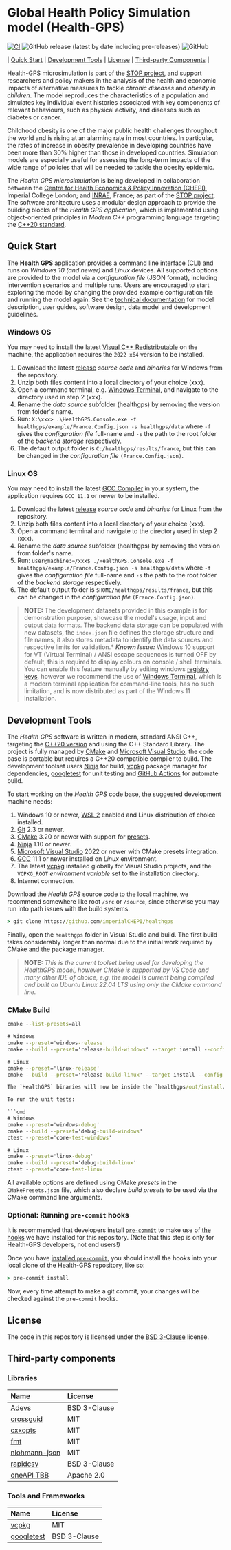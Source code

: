 # Global Health Policy Simulation model (Health-GPS)

[![CI](https://github.com/imperialCHEPI/healthgps/actions/workflows/ci.yml/badge.svg)](https://github.com/imperialCHEPI/healthgps/actions/workflows/ci.yml)
![GitHub release (latest by date including pre-releases)](https://img.shields.io/github/v/release/imperialCHEPI/healthgps?include_prereleases)
![GitHub](https://img.shields.io/github/license/imperialCHEPI/healthgps)

| [Quick Start](#quick-start) | [Development Tools](#development-tools) | [License](#license) | [Third-party Components](#third-party-components) |

Health-GPS microsimulation is part of the [STOP project](https://www.stopchildobesity.eu/), and support researchers and policy makers in the analysis of the health and economic impacts of alternative measures to tackle *chronic diseases* and *obesity in children*. The model reproduces the characteristics of a population and simulates key individual event histories associated with key components of relevant behaviours, such as physical activity, and diseases such as diabetes or cancer.

Childhood obesity is one of the major public health challenges throughout the world and is rising at an alarming rate in most countries. In particular, the rates of increase in obesity prevalence in developing countries have been more than 30% higher than those in developed countries. Simulation models are especially useful for assessing the long-term impacts of the wide range of policies that will be needed to tackle the obesity epidemic.

The *Health GPS microsimulation* is being developed in collaboration between the [Centre for Health Economics & Policy Innovation (CHEPI)](https://www.imperial.ac.uk/business-school/faculty-research/research-centres/centre-health-economics-policy-innovation/), Imperial College London; and [INRAE](https://www.inrae.fr), France; as part of the [STOP project](https://www.stopchildobesity.eu/). The software architecture uses a modular design approach to provide the building blocks of the *Health GPS application*, which is implemented using object-oriented principles in *Modern C++* programming language targeting the [C++20 standard](https://en.cppreference.com/w/cpp/20).

## Quick Start

The **Health GPS** application provides a command line interface (CLI) and runs on *Windows 10 (and newer)* and *Linux* devices. All supported options are provided to the model via a *configuration file* (JSON format), including intervention scenarios and multiple runs. Users are encouraged to start exploring the model by changing the provided example configuration file and running the model again. See the [technical documentation](https://imperialchepi.github.io/healthgps/) for model description, user guides, software design, data model and development guidelines.

### Windows OS

You may need to install the latest [Visual C++ Redistributable](https://docs.microsoft.com/en-us/cpp/windows/latest-supported-vc-redist?view=msvc-160) on the machine, the application requires the `2022 x64` version to be installed.

1. Download the latest [release](https://github.com/imperialCHEPI/healthgps/releases) *source code* and *binaries* for Windows from the repository.
2. Unzip both files content into a local directory of your choice (xxx).
3. Open a command terminal, e.g. [Windows Terminal](https://www.microsoft.com/en-gb/p/windows-terminal/9n0dx20hk701?rtc=1&activetab=pivot:overviewtab), and navigate to the directory used in step 2 (xxx).
4. Rename the *data source* subfolder (healthgps) by removing the version from folder's name.
5. Run: `X:\xxx> .\HealthGPS.Console.exe -f healthgps/example/France.Config.json -s healthgps/data` where `-f` gives the *configuration file* full-name and
`-s` the path to the root folder of the *backend storage* respectively.
6. The default output folder is `C:/healthgps/results/france`, but this can be changed in the *configuration file* `(France.Config.json)`.

### Linux OS

You may need to install the latest [GCC Compiler](https://gcc.gnu.org) in your system, the
application requires `GCC 11.1` or newer to be installed.

1. Download the latest [release](https://github.com/imperialCHEPI/healthgps/releases) *source code* and *binaries* for Linux from the repository.
2. Unzip both files content into a local directory of your choice (xxx).
3. Open a command terminal and navigate to the directory used in step 2 (xxx).
4. Rename the *data source* subfolder (healthgps) by removing the version from folder's name.
5. Run: `user@machine:~/xxx$ ./HealthGPS.Console.exe -f healthgps/example/France.Config.json -s healthgps/data` where `-f` gives the *configuration file* full-name and
`-s` the path to the root folder of the *backend storage* respectively.
6. The default output folder is `$HOME/healthgps/results/france`, but this can be changed in the *configuration file* `(France.Config.json)`.

>**NOTE:** The development datasets provided in this example is for demonstration purpose, showcase the model's usage, input and output data formats. The backend data storage can be populated with new datasets, the `index.json` file defines the storage structure and file names, it also stores metadata to identify the data sources and respective limits for validation.*
>***Known Issue:*** Windows 10 support for VT (Virtual Terminal) / ANSI escape sequences is turned OFF by default, this is required to display colours on console / shell terminals. You can enable this feature manually by editing windows [registry keys](https://superuser.com/questions/413073/windows-console-with-ansi-colors-handling/1300251#1300251), however we recommend the use of [Windows Terminal](https://www.microsoft.com/en-gb/p/windows-terminal/9n0dx20hk701?rtc=1&activetab=pivot:overviewtab), which is a modern terminal application for command-line tools, has no such limitation, and is now distributed as part of the Windows 11 installation.

## Development Tools

The *Health GPS* software is written in modern, standard ANSI C++, targeting the [C++20 version](https://en.cppreference.com/w/cpp/20) and using the C++ Standard Library. The project is fully managed by [CMake](https://cmake.org/) and [Microsoft Visual Studio](https://visualstudio.microsoft.com), the code base is portable but requires a C++20 compatible compiler to build. The development toolset users [Ninja](https://ninja-build.org/) for build, [vcpkg](https://github.com/microsoft/vcpkg) package manager for dependencies, [googletest](https://github.com/google/googletest) for unit testing and [GitHub Actions](https://docs.github.com/en/actions) for automate build.

To start working on the *Health GPS* code base, the suggested development machine needs:

1. Windows 10 or newer, [WSL 2](https://docs.microsoft.com/en-us/windows/wsl/) enabled and Linux distribution of choice installed.
2. [Git](https://git-scm.com/downloads) 2.3 or newer.
3. [CMake](https://cmake.org/) 3.20 or newer with support for [presets](https://cmake.org/cmake/help/latest/manual/cmake-presets.7.html).
4. [Ninja](https://ninja-build.org/) 1.10 or newer.
5. [Microsoft Visual Studio](https://visualstudio.microsoft.com) 2022 or newer with CMake presets integration.
6. [GCC](https://gcc.gnu.org/) 11.1 or newer installed on *Linux* environment.
7. The latest [vcpkg](https://github.com/microsoft/vcpkg) installed globally for Visual Studio projects, and the `VCPKG_ROOT` *environment variable* set to the installation directory.
8. Internet connection.

Download the *Health GPS* source code to the local machine, we recommend somewhere like
root `/src` or `/source`, since otherwise you may run into path issues with the build
systems.

```cmd
> git clone https://github.com/imperialCHEPI/healthgps
```

Finally, open the `healthgps` folder in Visual Studio and build. The first build takes considerably longer than normal due to the initial work required by CMake and the package manager.

>**NOTE:** *This is the current toolset being used for developing the HealthGPS model, however CMake is supported by VS Code and many other IDE of choice, e.g. the model is current being compiled and built on Ubuntu Linux 22.04 LTS using only the CMake command line.*

### CMake Build

```cmd
cmake --list-presets=all

# Windows
cmake --preset='windows-release'
cmake --build --preset='release-build-windows' --target install --config Release

# Linux
cmake --preset='linux-release'
cmake --build --preset='release-build-linux' --target install --config Release

The `HealthGPS` binaries will now be inside the `healthgps/out/install/[preset]/bin` directory.

To run the unit tests:

```cmd
# Windows
cmake --preset='windows-debug'
cmake --build --preset='debug-build-windows'
ctest --preset='core-test-windows'

# Linux
cmake --preset='linux-debug'
cmake --build --preset='debug-build-linux'
ctest --preset='core-test-linux'
```

All available options are defined using CMake *presets* in the `CMakePresets.json` file,
which also declare *build presets* to be used via the CMake command line arguments.

### Optional: Running `pre-commit` hooks

It is recommended that developers install [`pre-commit`](https://pre-commit.com/) to
make use of [the hooks](./.pre-commit-config.yaml) we have installed for this
repository. (Note that this step is only for Health-GPS developers, not end users!)

Once you have [installed `pre-commit`](https://pre-commit.com/#installation), you should
install the hooks into your local clone of the Health-GPS repository, like so:

```cmd
> pre-commit install
```

Now, every time attempt to make a git commit, your changes will be checked against the
`pre-commit` hooks.

## License

The code in this repository is licensed under the [BSD 3-Clause](LICENSE.txt) license.

## Third-party components

### Libraries

| Name                                                  | License      |
|:------------------------------------------------------|:-------------|
| [Adevs](https://sourceforge.net/projects/adevs)       | BSD 3-Clause |
| [crossguid](https://github.com/graeme-hill/crossguid) | MIT          |
| [cxxopts](https://github.com/jarro2783/cxxopts)       | MIT          |
| [fmt](https://github.com/fmtlib/fmt)                  | MIT          |
| [nlohmann-json](https://github.com/nlohmann/json)     | MIT          |
| [rapidcsv](https://github.com/d99kris/rapidcsv)       | BSD 3-Clause |
| [oneAPI TBB](https://github.com/oneapi-src/oneTBB)    | Apache 2.0   |

### Tools and Frameworks

| Name                                               | License      |
|:---------------------------------------------------|:-------------|
| [vcpkg](https://github.com/microsoft/vcpkg)        | MIT          |
| [googletest](https://github.com/google/googletest) | BSD 3-Clause |
